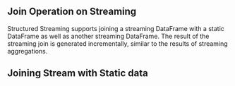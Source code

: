## Join Operation on Streaming
Structured Streaming supports joining a streaming DataFrame with a static DataFrame as well as another streaming DataFrame. The result of the streaming join is generated incrementally, similar to the results of streaming aggregations.

## Joining Stream with Static data


<!--stackedit_data:
eyJoaXN0b3J5IjpbOTY1NTEzNzg2LDM2MDQ4MDY4MCwxMDE4MT
AwMjEzLDE1NjI3NzU1NjcsNTQ1MTE2MzIzLDE2OTMzODk2NTks
LTM1OTE0NTM1OSw0NzY0MzUwNDcsLTExNzU1MzY4NzksNjI5OD
AyNzczLDYyNDYyMDIxMCwxMTk5MzE0NTYyLC0xMjk1NDAxNDY4
LDQzMjc2OTc0Nyw1NTEyNDY2Niw0NDk3NDI4LDc5OTczOTE3Mi
wtMjM0Mzg5NDAsLTIwODI5NTMyNDAsODkzMTkwODI5XX0=
-->